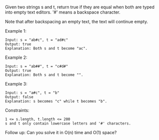 Given two strings s and t, return true if they are equal when both are typed into empty text editors. '#' means a backspace character.

Note that after backspacing an empty text, the text will continue empty.

 

Example 1:

    Input: s = "ab#c", t = "ad#c"
    Output: true
    Explanation: Both s and t become "ac".
Example 2:

    Input: s = "ab##", t = "c#d#"
    Output: true
    Explanation: Both s and t become "".
Example 3:

    Input: s = "a#c", t = "b"
    Output: false
    Explanation: s becomes "c" while t becomes "b".
 

Constraints:

    1 <= s.length, t.length <= 200
    s and t only contain lowercase letters and '#' characters.
 

Follow up: Can you solve it in O(n) time and O(1) space?